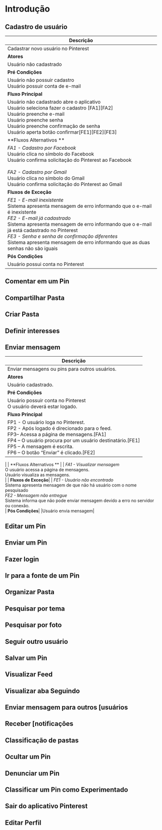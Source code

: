 # Introdução


## Cadastro de usuário


| Descrição|
| -- |
|Cadastrar novo usuário no Pinterest|
| **Atores** |
|Usuário não cadastrado|
| **Pré Condições** |
| Usuário não possuir cadastro<br>Usuário possuir conta de e-mail |
| **Fluxo Principal** |
| Usuário não cadastrado abre o aplicativo<br>Usuário seleciona fazer o cadastro [FA1][FA2]<br>Usuário preenche e-mail<br>Usuário preenche senha<br>Usuário preenche confirmação de senha<br>Usuário aperta botão confirmar[FE1][FE2][FE3]|
| **Fluxos Alternativos ** |
| *FA1 - Cadastro por Facebook*<br>Usuário clica no símbolo do Facebook<br>Usuário confirma solicitação do Pinterest ao Facebook<br><br>*FA2 - Cadastro por Gmail*<br>Usuário clica no símbolo do Gmail<br>Usuário confirma solicitação do Pinterest ao Gmail|
| **Fluxos de Exceção**|
| *FE1 - E-mail inexistente*<br>Sistema apresenta mensagem de erro informando que o e-mail é inexistente <br>*FE2 - E-mail já cadastrado*<br>Sistema apresenta mensagem de erro informando que o e-mail já está cadastrado no Pinterest<br>*FE3 - Senha e senha de confirmação diferentes*<br>Sistema apresenta mensagem de erro informando que as duas senhas não são iguais|
| **Pós Condições**|
|Usuário possui conta no Pinterest|

## Comentar em um Pin


## Compartilhar Pasta


## Criar Pasta


## Definir interesses


## Enviar mensagem


| Descrição|
| -- |
| Enviar mensagens ou pins para outros usuários.|
| **Atores** |
|Usuário cadastrado.|
| **Pré Condições** |
| Usuário possuir conta no Pinterest <br> O usuário deverá estar logado. |
| **Fluxo Principal** |
| FP1 - O usuário loga no Pinterest.<br> FP2 - Após logado é direcionado para o feed. <br> FP3– Acessa a página de mensagens.[FA1] <br> FP4 – O usuário procura por um usuário destinatário.[FE1] <br> FP5 – A mensagem é escrita. <br> FP6 – O botão “Enviar” é clicado.[FE2]
|
| **Fluxos Alternativos ** |
| *FA1 - Visualizar mensagem*<br>O usuário acessa a página de mensagens. <br> Usuário visualiza as mensagens.<br>|
| **Fluxos de Exceção**|
| *FE1 - Usuário não encontrado*<br>Sistema apresenta mensagem de que não há usuário com o nome pesquisado <br>*FE2 - Mensagem não entregue*<br> Sistema informa que não pode enviar mensagem devido a erro no servidor ou conexão.<br>
| **Pós Condições**|
|Usuário envia mensagem|

## Editar um Pin



## Enviar um Pin


## Fazer login




## Ir para a fonte de um Pin


## Organizar Pasta


## Pesquisar por tema


## Pesquisar por foto


## Seguir outro usuário


## Salvar um Pin



## Visualizar Feed


## Visualizar aba Seguindo


## Enviar mensagem para outros [usuários



## Receber [notificações


## Classificação de pastas


## Ocultar um Pin


## Denunciar um Pin


## Classificar um Pin como Experimentado

## Sair do aplicativo Pinterest


## Editar Perfil
